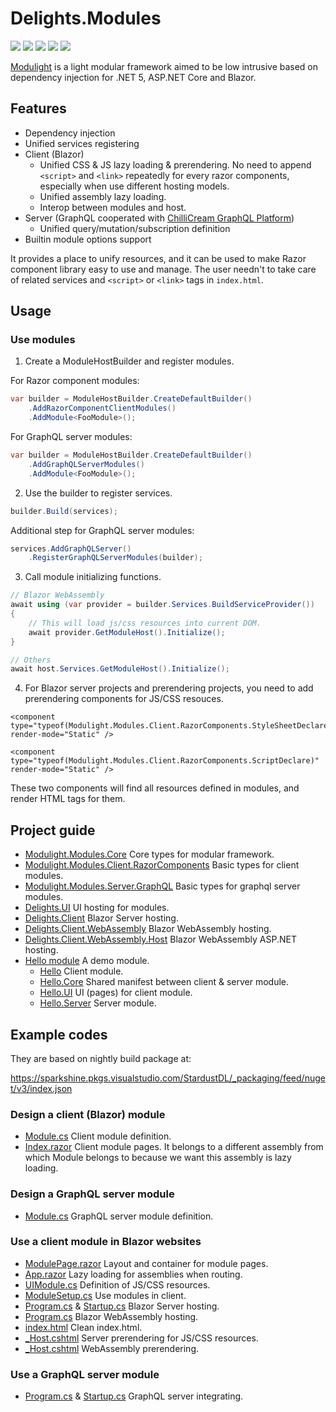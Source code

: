 # Delights.Modules

![](https://github.com/StardustDL/delights/workflows/CI/badge.svg) ![](https://github.com/StardustDL/delights/workflows/CD/badge.svg) ![](https://img.shields.io/github/license/StardustDL/delights.svg) [![](https://buildstats.info/nuget/Modulight.Modules.Core)](https://www.nuget.org/packages/Modulight.Modules.Core/) [![](https://buildstats.info/nuget/Modulight.Modules.Core?includePreReleases=true)](https://www.nuget.org/packages/Modulight.Modules.Core/)

[Modulight](https://github.com/StardustDL/delights) is a light modular framework aimed to be low intrusive based on dependency injection for .NET 5, ASP.NET Core and Blazor.

## Features

- Dependency injection
- Unified services registering
- Client (Blazor)
  - Unified CSS & JS lazy loading & prerendering. No need to append `<script>` and `<link>` repeatedly for every razor components, especially when use different hosting models.
  - Unified assembly lazy loading.
  - Interop between modules and host.
- Server (GraphQL cooperated with [ChilliCream GraphQL Platform](https://github.com/ChilliCream/hotchocolate))
  - Unified query/mutation/subscription definition
- Builtin module options support

It provides a place to unify resources, and it can be used to make Razor component library easy to use and manage. The user needn't to take care of related services and `<script>` or `<link>` tags in `index.html`.

## Usage

### Use modules

1. Create a ModuleHostBuilder and register modules.

For Razor component modules:

```cs
var builder = ModuleHostBuilder.CreateDefaultBuilder()
    .AddRazorComponentClientModules()
    .AddModule<FooModule>();
```

For GraphQL server modules:

```cs
var builder = ModuleHostBuilder.CreateDefaultBuilder()
    .AddGraphQLServerModules()
    .AddModule<FooModule>();
```

2. Use the builder to register services.

```cs
builder.Build(services);
```

Additional step for GraphQL server modules:

```cs
services.AddGraphQLServer()
    .RegisterGraphQLServerModules(builder);
```

3. Call module initializing functions.

```cs
// Blazor WebAssembly
await using (var provider = builder.Services.BuildServiceProvider())
{
    // This will load js/css resources into current DOM.
    await provider.GetModuleHost().Initialize();
}

// Others
await host.Services.GetModuleHost().Initialize();
```

4. For Blazor server projects and prerendering projects, you need to add prerendering components for JS/CSS resouces.

```razor
<component type="typeof(Modulight.Modules.Client.RazorComponents.StyleSheetDeclare)" render-mode="Static" />

<component type="typeof(Modulight.Modules.Client.RazorComponents.ScriptDeclare)" render-mode="Static" />
```

These two components will find all resources defined in modules, and render HTML tags for them.

## Project guide

- [Modulight.Modules.Core](./src/Modulight.Modules.Core/) Core types for modular framework.
- [Modulight.Modules.Client.RazorComponents](./src/Modulight.Modules.Client.RazorComponents/) Basic types for client modules.
- [Modulight.Modules.Server.GraphQL](./src/Modulight.Modules.Server.GraphQL/) Basic types for graphql server modules.
- [Delights.UI](./src/Delights.UI/) UI hosting for modules.
- [Delights.Client](./src/Delights.Client/) Blazor Server hosting.
- [Delights.Client.WebAssembly](./src/Delights.Client.WebAssembly/) Blazor WebAssembly hosting.
- [Delights.Client.WebAssembly.Host](./src/Delights.Client.WebAssembly/) Blazor WebAssembly ASP.NET hosting.
- [Hello module](./src/modules/hello/) A demo module.
  - [Hello](./src/modules/hello/Delights.Modules.Hello) Client module.
  - [Hello.Core](./src/modules/hello/Delights.Modules.Hello.Core) Shared manifest between client & server module.
  - [Hello.UI](./src/modules/hello/Delights.Modules.Hello.UI) UI (pages) for client module.
  - [Hello.Server](./src/modules/hello/Delights.Modules.Hello.Server) Server module.

## Example codes

They are based on nightly build package at: 

https://sparkshine.pkgs.visualstudio.com/StardustDL/_packaging/feed/nuget/v3/index.json

### Design a client (Blazor) module

- [Module.cs](./src/modules/hello/Delights.Modules.Hello/Module.cs) Client module definition.
- [Index.razor](./src/modules/hello/Delights.Modules.Hello.UI/Pages/Index.razor) Client module pages. It belongs to a different assembly from which Module belongs to because we want this assembly is lazy loading.

### Design a GraphQL server module

- [Module.cs](./src/modules/hello/Delights.Modules.Hello.Server/Module.cs) GraphQL server module definition.

### Use a client module in Blazor websites

- [ModulePage.razor](./src/Delights.UI/Components/ModulePage.razor) Layout and container for module pages.
- [App.razor](./src/Delights.UI/App.razor) Lazy loading for assemblies when routing.
- [UIModule.cs](./src/Delights.UI/UIModule.cs) Definition of JS/CSS resources.
- [ModuleSetup.cs](./src/Delights.Client.Shared/ModuleSetup.cs) Use modules in client.
- [Program.cs](./src/Delights.Client/Program.cs) & [Startup.cs](./src/Delights.Client/Startup.cs) Blazor Server hosting.
- [Program.cs](./src/Delights.Client.WebAssembly/Program.cs) Blazor WebAssembly hosting.
- [index.html](./src/Delights.Client.WebAssembly/wwwroot/index.html) Clean index.html.
- [_Host.cshtml](./src/Delights.Client/Pages/_Host.cshtml) Server prerendering for JS/CSS resources.
- [_Host.cshtml](./src/Delights.Client.WebAssembly.Host/Pages/_Host.cshtml) WebAssembly prerendering.

### Use a GraphQL server module

- [Program.cs](./src/Delights.Api/Program.cs) & [Startup.cs](./src/Delights.Api/Startup.cs) GraphQL server integrating.
